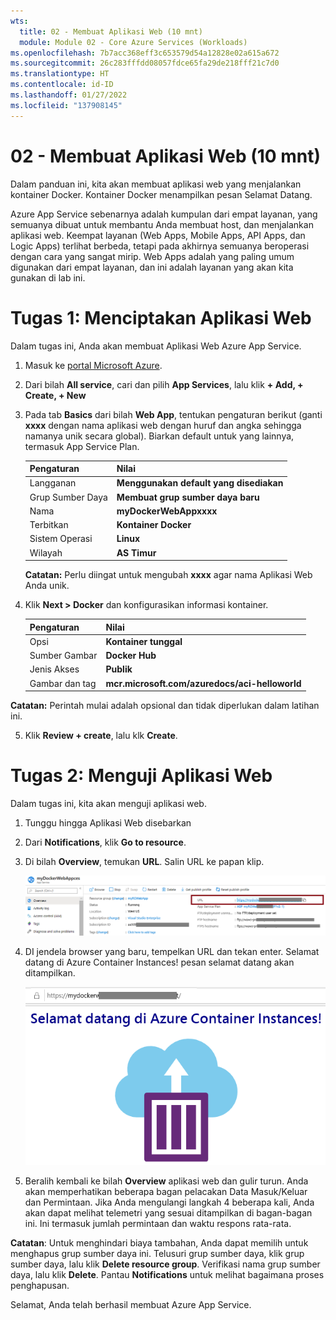 ```yaml
---
wts:
  title: 02 - Membuat Aplikasi Web (10 mnt)
  module: Module 02 - Core Azure Services (Workloads)
ms.openlocfilehash: 7b7acc368eff3c653579d54a12828e02a615a672
ms.sourcegitcommit: 26c283fffdd08057fdce65fa29de218fff21c7d0
ms.translationtype: HT
ms.contentlocale: id-ID
ms.lasthandoff: 01/27/2022
ms.locfileid: "137908145"
---
```

# <a name="02---create-a-web-app-10-min"></a>02 - Membuat Aplikasi Web (10 mnt)

Dalam panduan ini, kita akan membuat aplikasi web yang menjalankan kontainer Docker. Kontainer Docker menampilkan pesan Selamat Datang. 

Azure App Service sebenarnya adalah kumpulan dari empat layanan, yang semuanya dibuat untuk membantu Anda membuat host, dan menjalankan aplikasi web. Keempat layanan (Web Apps, Mobile Apps, API Apps, dan Logic Apps) terlihat berbeda, tetapi pada akhirnya semuanya beroperasi dengan cara yang sangat mirip. Web Apps adalah yang paling umum digunakan dari empat layanan, dan ini adalah layanan yang akan kita gunakan di lab ini.

# <a name="task-1-create-a-web-app"></a>Tugas 1: Menciptakan Aplikasi Web 

Dalam tugas ini, Anda akan membuat Aplikasi Web Azure App Service. 

1. Masuk ke [portal Microsoft Azure](http://portal.azure.com/). 

2. Dari bilah **All service**, cari dan pilih **App Services**, lalu klik **+ Add, + Create, + New**

3. Pada tab **Basics** dari bilah **Web App**, tentukan pengaturan berikut (ganti **xxxx** dengan nama aplikasi web dengan huruf dan angka sehingga namanya unik secara global). Biarkan default untuk yang lainnya, termasuk App Service Plan. 

    | Pengaturan | Nilai |
    | -- | -- |
    | Langganan | **Menggunakan default yang disediakan** |
    | Grup Sumber Daya | **Membuat grup sumber daya baru**|
    | Nama | **myDockerWebAppxxxx** |
    | Terbitkan | **Kontainer Docker** |
    | Sistem Operasi | **Linux** |
    | Wilayah | **AS Timur** |
    
    **Catatan:** Perlu diingat untuk mengubah **xxxx** agar nama Aplikasi Web Anda unik.

4. Klik **Next > Docker** dan konfigurasikan informasi kontainer.  

    | Pengaturan | Nilai |
    | -- | -- |
    | Opsi | **Kontainer tunggal** |
    | Sumber Gambar | **Docker Hub** |
    | Jenis Akses | **Publik** |
    | Gambar dan tag | **mcr.microsoft.com/azuredocs/aci-helloworld** |
    
 **Catatan:** Perintah mulai adalah opsional dan tidak diperlukan dalam latihan ini.

5. Klik **Review + create**, lalu klk **Create**. 

# <a name="task-2-test-the-web-app"></a>Tugas 2: Menguji Aplikasi Web

Dalam tugas ini, kita akan menguji aplikasi web.

1. Tunggu hingga Aplikasi Web disebarkan

2. Dari **Notifications**, klik **Go to resource**. 

3. Di bilah **Overview**, temukan **URL**. Salin URL ke papan klip.

    ![Cuplikan layar dari bilah properti aplikasi web. URL disorot.](../images/0801.png)

4. DI jendela browser yang baru, tempelkan URL dan tekan enter. Selamat datang di Azure Container Instances! pesan selamat datang akan ditampilkan.

    ![Cuplikan layar halaman Selamat Datang di Azure Container Instance.](../images/0802.png)

5. Beralih kembali ke bilah **Overview** aplikasi web dan gulir turun. Anda akan memperhatikan beberapa bagan pelacakan Data Masuk/Keluar dan Permintaan. Jika Anda mengulangi langkah 4 beberapa kali, Anda akan dapat melihat telemetri yang sesuai ditampilkan di bagan-bagan ini. Ini termasuk jumlah permintaan dan waktu respons rata-rata. 

**Catatan**: Untuk menghindari biaya tambahan, Anda dapat memilih untuk menghapus grup sumber daya ini. Telusuri grup sumber daya, klik grup sumber daya, lalu klik **Delete resource group**. Verifikasi nama grup sumber daya, lalu klik **Delete**. Pantau **Notifications** untuk melihat bagaimana proses penghapusan.

Selamat, Anda telah berhasil membuat Azure App Service.
